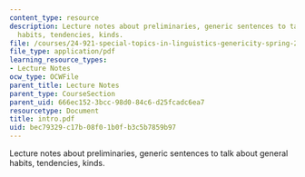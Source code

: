 ```yaml
---
content_type: resource
description: Lecture notes about preliminaries, generic sentences to talk about general
  habits, tendencies, kinds.
file: /courses/24-921-special-topics-in-linguistics-genericity-spring-2007/bec79329c17b08f01b0fb3c5b7859b97_intro.pdf
file_type: application/pdf
learning_resource_types:
- Lecture Notes
ocw_type: OCWFile
parent_title: Lecture Notes
parent_type: CourseSection
parent_uid: 666ec152-3bcc-98d0-84c6-d25fcadc6ea7
resourcetype: Document
title: intro.pdf
uid: bec79329-c17b-08f0-1b0f-b3c5b7859b97
---
```

Lecture notes about preliminaries, generic sentences to talk about general habits, tendencies, kinds.

